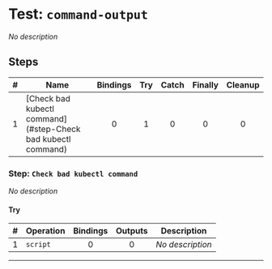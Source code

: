 # Test: `command-output`

*No description*

## Steps

| # | Name | Bindings | Try | Catch | Finally | Cleanup |
|:-:|---|:-:|:-:|:-:|:-:|:-:|
| 1 | [Check bad kubectl command](#step-Check bad kubectl command) | 0 | 1 | 0 | 0 | 0 |

### Step: `Check bad kubectl command`

*No description*

#### Try

| # | Operation | Bindings | Outputs | Description |
|:-:|---|:-:|:-:|---|
| 1 | `script` | 0 | 0 | *No description* |

---

